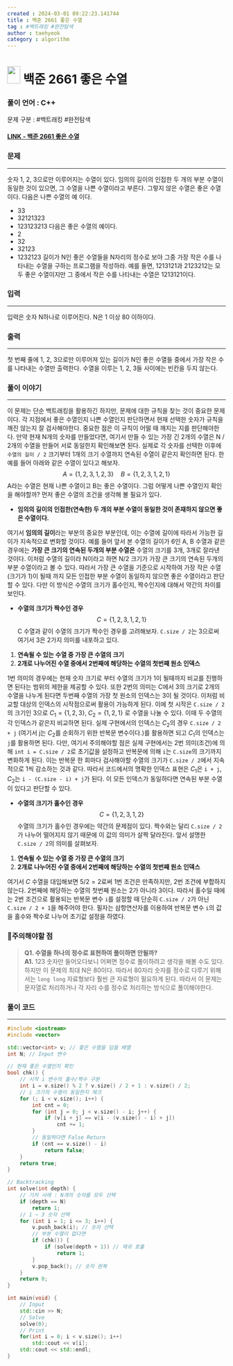 ```yaml
---
created : 2024-03-01 09:22:23.141744
title : 백준 2661 좋은 수열
tag : #백트래킹 #완전탐색 
author : taehyeok
category : algorithm
---
```

# <img src="https://d2gd6pc034wcta.cloudfront.net/tier/12.svg" width="30" height="40"> 백준 2661 좋은 수열

### 풀이 언어 : C++

문제 구분 : #백트래킹 #완전탐색 
#### [LINK - 백준 2661 좋은 수열](https://www.acmicpc.net/problem/2661)

### 문제
<hr>

숫자 1, 2, 3으로만 이루어지는 수열이 있다. 임의의 길이의 인접한 두 개의 부분 수열이 동일한 것이 있으면, 그 수열을 나쁜 수열이라고 부른다. 그렇지 않은 수열은 좋은 수열이다. 다음은 나쁜 수열의 예
이다.
- 33
- 32121323
- 123123213
다음은 좋은 수열의 예이다.
- 2
- 32
- 32123
- 1232123
길이가 N인 좋은 수열들을 N자리의 정수로 보아 그중 가장 작은 수를 나타내는 수열을 구하는 프로그램을 작성하라. 예를 들면, 1213121과 2123212는 모두 좋은 수열이지만 그 중에서 작은 수를 나타내는 수열은 1213121이다.
### 입력
<hr>

입력은 숫자 N하나로 이루어진다. N은 1 이상 80 이하이다.
### 출력
<hr>

첫 번째 줄에 1, 2, 3으로만 이루어져 있는 길이가 N인 좋은 수열들 중에서 가장 작은 수를 나타내는 수열만 출력한다. 수열을 이루는 1, 2, 3들 사이에는 빈칸을 두지 않는다.
### 풀이 이야기
<hr>

이 문제는 단순 백트래킹을 활용하긴 하지만, 문제에 대한 규칙을 찾는 것이 중요한 문제이다. 각 지점에서 좋은 수열인지 나쁜 수열인지 판단하면서 현재 선택한 숫자가 규칙을 깨진 않는지 잘 검사해야한다. 중요한 점은 이 규칙이 어떨 때 깨지는 지를 판단해야한다. 만약 현재 N개의 숫자를 만들었다면, 여기서 만들 수 있는 가장 긴 2개의 수열은 N / 2개의 수열을 만들어 서로 동일한지 확인해보면 된다. 실제로 각 숫자를 선택한 이후에 `수열의 길이 / 2` 크기부터 1개의 크기 수열까지 연속된 수열이 같은지 확인하면 된다.
한 예를 들어 아래와 같은 수열이 있다고 해보자.
$$A = \{1, 2, 3, 1, 2, 3\}\quad B = \{1, 2, 3, 1, 2, 1\}$$
A라는 수열은 현재 나쁜 수열이고 B는 좋은 수열이다. 그럼 어떻게 나쁜 수열인지 확인을 해야할까? 먼저 좋은 수열의 조건을 생각해 볼 필요가 있다.

 - **임의의 길이의 인접한(연속한) 두 개의 부분 수열이 동일한 것이 존재하지 않으면 좋은 수열이다.**

여기서 **임의의 길이**라는 부분의 중요한 부분인데, 이는 수열에 길이에 따라서 가능한 길이가 지속적으로 변화할 것이다. 예를 들어 앞서 본 수열의 길이가 6인 A, B 수열과 같은 경우에는 **가장 큰 크기의 연속된 두개의 부분 수열은** 수열의 크기를 3개, 3개로 잘라낸 것이다. 이처럼 수열의 길이라 N이라고 하면 N/2 크기가 가장 큰 크기의 연속된 두개의 부분 수열이라고 볼 수 있다. 따라서 가장 큰 수열을 기준으로 시작하여 가장 작은 수열 (크기가 1)이 될때 까지 모든 인접한 부분 수열이 동일하지 않으면 좋은 수열이라고 판단할 수 있다. 다만 이 방식은 수열의 크기가 홀수인지, 짝수인지에 대해서 약간의 차이를 보인다.

- **수열의 크기가 짝수인 경우**
$$C = \{1, 2, 3, 1, 2, 1\}$$
C 수열과 같이 수열의 크기가 짝수인 경우를 고려해보자. `C.size / 2`는 3으로써 여기서 3은 2가지 의미를 내포하고 있다.
1. **연속될 수 있는 수열 중 가장 큰 수열의 크기**
2. **2개로 나누어진 수열 중에서 2번째에 해당하는 수열의 첫번째 원소 인덱스**

1번 의미의 경우에는 현재 숫자 크기로 부터 수열의 크기가 1이 될때까지 비교를 진행하면 된다는 범위의 제한을 제공할 수 있다. 또한 2번의 의미는 C에서 3의 크기로 2개의 수열을 나누게 된다면 두번째 수열의 가장 첫 원소의 인덱스는 3이 될 것이다. 이처럼 비교할 대상의 인덱스의 시작점으로써 활용이 가능하게 된다. 이에 첫 시작은 `C.size / 2`의 크기인 3으로  $C_1 = \{1,2,3\},\;C_2=\{1,2,1\}$ 로 수열을 나눌 수 있다. 이때 두 수열의 각 인덱스가 같은지 비교하면 된다. 실제 구현에서의 인덱스는 $C_2$의 경우 `C.size / 2 + j` (여기서 j는 $C_2$를 순회하기 위한 반복문 변수이다.)를 활용하면 되고  $C_1$의 인덱스는 `j`를 활용하면 된다. 다만, 여기서 주의해야할 점은 실제 구현에서는 2번 의미(조건)에 의해 `int i = C.size / 2`로 초기값을 설정하고 반복문에 의해 `i`는 `C.size`의 크기까지 변화하게 된다. 이는 반복문 한 회마다 검사해야할 수열의 크기가 `C.size / 2`에서 지속적으로 1씩 감소하는 것과 같다. 따라서 코드에서의 명확한 인덱스 표현은 $C_1$은 `i + j`, $C_2$는 `i - (C.size - i) + j`가 된다. 이 모든 인덱스가 동일하다면 연속된 부분 수열이 있다고 판단할 수 있다.

- **수열의 크기가 홀수인 경우**
$$C = \{1,2,3,1,2\}$$
수열의 크기가 홀수인 경우에는 약간의 문제점이 있다. 짝수와는 달리 `C.size / 2`가 나누어 떨어지지 않기 때문에 이 값의 의미가 살짝 달라진다. 앞서 설명한 `C.size / 2`의 의미를 살펴보자.
1. **연속될 수 있는 수열 중 가장 큰 수열의 크기**
2. **2개로 나누어진 수열 중에서 2번째에 해당하는 수열의 첫번째 원소 인덱스**

여기서 $C$ 수열을 대입해보면 $5/2=2$로써 1번 조건은 만족하지만, 2번 조건에 부합하지 않는다. 2번째에 해당하는 수열의 첫번째 원소는 2가 아니라 3이다. 따라서 홀수일 때에는 2번 조건으로 활용되는 반복문 변수 `i`를 설정할 때 단순히 `C.size / 2`가 아닌 `C.size / 2 + 1`을 해주어야 한다. 필자는 삼항연산자를 이용하여 반복문 변수 `i`의 값을 홀수와 짝수로 나누어 초기값 설정을 하였다.

### 🚨주의해야할 점
>**Q1. 수열을 하나의 정수로 표현하여 풀이하면 안될까?**  
>**A1.** 123 숫자만 들어오다보니 어쩌면 정수로 풀이하려고 생각을 해볼 수도 있다. 하지만 이 문제의 최대 N은 80이다. 따라서 80자리 숫자를 정수로 다루기 위해서는 `long long` 자료형보다 훨씬 큰 자료형이 필요하게 된다. 따라서 이 문제는 문자열로 처리하거나 각 자리 수를 정수로 처리하는 방식으로 풀이해야한다.
### 풀이 코드
<hr>

``` c++
#include <iostream>
#include <vector>

std::vector<int> v; // 좋은 수열을 담을 배열
int N; // Input 변수

// 현재 좋은 수열인지 확인
bool chk() {
	// 시작 i 변수의 홀수/짝수 구분
	int i = v.size() % 2 ? v.size() / 2 + 1 : v.size() / 2;
	// i 크기의 수열이 동일한지 체크
	for (; i < v.size(); i++) {
		int cnt = 0;
		for (int j = 0; j < v.size() - i; j++) {
			if (v[i + j] == v[i - (v.size() - i) + j])
				cnt += 1;
		}
		// 동일하다면 False Return
		if (cnt == v.size() - i)
			return false;
	}
	return true;
}

// Backtracking
int solve(int depth) {
	// 기저 사례 : N개의 숫자를 모두 선택
	if (depth == N)
		return 1;
	// 1 ~ 3 숫자 선택
	for (int i = 1; i <= 3; i++) {
		v.push_back(i); // 숫자 선택
		// 부분 수열이 없다면
		if (chk()) {
			if (solve(depth + 1)) // 재귀 호출
				return 1;
		}
		v.pop_back(); // 숫자 원복
	}
	return 0;
}

int main(void) {
	// Input
	std::cin >> N;
	// Solve
	solve(0);
	// Print
	for(int i = 0; i < v.size(); i++)
		std::cout << v[i];
	std::cout << std::endl;
}
```
